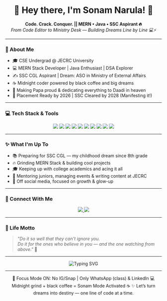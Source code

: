 <h1 align="center">🌸 Hey there, I'm Sonam Narula! 🌸</h1>

<p align="center">
  <b>Code. Crack. Conquer. || MERN • Java • SSC Aspirant 🔥</b><br/>
  <i>From Code Editor to Ministry Desk — Building Dreams Line by Line 💻⚡</i>
</p>

---

### 🌼 About Me

- 🎓 CSE Undergrad @ JECRC University  
- 💻 MERN Stack Developer | Java Enthusiast | DSA Explorer  
- ✍️ SSC CGL Aspirant | Dream: ASO in Ministry of External Affairs  
- ☕ Midnight coder powered by black coffee and big dreams  
- 💙 Making Papa proud & dedicating everything to Daadi in heaven  
- 🧠 Placement Ready by 2026 | SSC Cleared by 2028 (Manifesting it!)

---

### 💻 Tech Stack & Tools

<p align="center">
  <img src="https://img.shields.io/badge/Java-ED8B00?style=for-the-badge&logo=java&logoColor=white" />
  <img src="https://img.shields.io/badge/C++-00599C?style=for-the-badge&logo=c%2B%2B&logoColor=white" />
  <img src="https://img.shields.io/badge/JavaScript-F7DF1E?style=for-the-badge&logo=javascript&logoColor=black" />
  <img src="https://img.shields.io/badge/HTML5-E34F26?style=for-the-badge&logo=html5&logoColor=white" />
  <img src="https://img.shields.io/badge/CSS3-1572B6?style=for-the-badge&logo=css3&logoColor=white" />
  <img src="https://img.shields.io/badge/React-20232A?style=for-the-badge&logo=react&logoColor=61DAFB" />
  <img src="https://img.shields.io/badge/Node.js-339933?style=for-the-badge&logo=node.js&logoColor=white" />
  <img src="https://img.shields.io/badge/Express.js-000000?style=for-the-badge&logo=express&logoColor=white" />
  <img src="https://img.shields.io/badge/MongoDB-4EA94B?style=for-the-badge&logo=mongodb&logoColor=white" />
  <img src="https://img.shields.io/badge/GitHub-181717?style=for-the-badge&logo=github&logoColor=white" />
</p>

---

### ✨ What I'm Up To

- 📚 Preparing for SSC CGL — my childhood dream since 8th grade  
- 🔥 Grinding MERN Stack & building cool projects  
- 🎓 Keeping up with college academics and acing it all  
- 💬 Mentoring juniors, managing events & writing content at JECRC  
- 🤍 Off social media, focused on growth & glow-up  

---

### 🔗 Connect With Me

<p align="center">
  <a href="https://www.linkedin.com/in/sonam-narula-402a60285/">
    <img src="https://img.shields.io/badge/LinkedIn-Sonam%20Narula-blue?style=for-the-badge&logo=linkedin&logoColor=white" />
  </a>
  <a href="https://codolio.com/profile/0PG2lf5S">
    <img src="https://img.shields.io/badge/Codolio-Portfolio-blueviolet?style=for-the-badge&logo=google-chrome&logoColor=white" />
  </a>
</p>

---

### 💬 Life Motto

> _"Do it so well that they can't ignore you.  
> Do it for the ones who believe in you — and the one watching from above."_ 💫

---

<p align="center">
  <img src="https://readme-typing-svg.demolab.com?font=Fira+Code&pause=1000&color=F97316&center=true&vCenter=true&width=435&lines=Sonam+Narula+is+unstoppable+🚀;SSC+%2B+MERN+%2B+Academics+Grind+ON+🔥;Manifesting+the+Impossible+by+2028+💖" alt="Typing SVG" />
</p>

---

<p align="center">
  🖤 Focus Mode ON: No IG/Snap | Only WhatsApp (class) & LinkedIn  
  💻 Midnight grind + black coffee = Sonam Mode Activated ☕  
  ✨ Let’s turn dreams into destiny — one line of code at a time.
</p>

